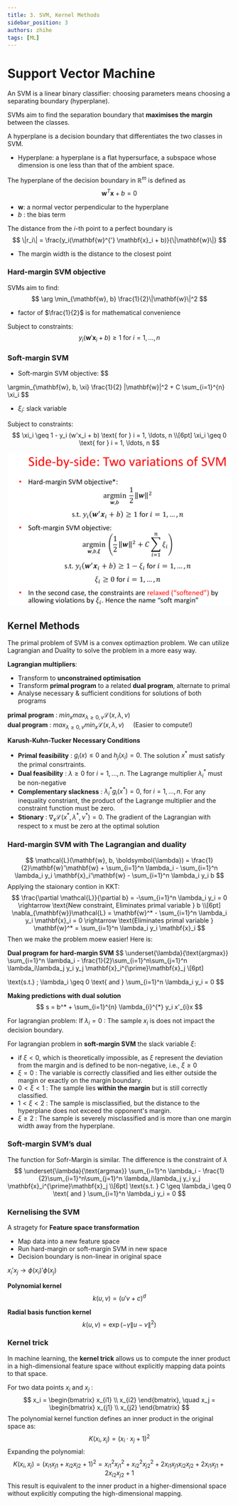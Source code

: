 ```yaml
---
title: 3. SVM, Kernel Methods
sidebar_position: 3
authors: zhihe
tags: [ML]
---
```


# Support Vector Machine
An SVM is a linear binary classifier: choosing parameters means choosing a separating boundary (hyperplane).

SVMs aim to find the separation boundary that **maximises the margin** between the classes.

A hyperplane is a decision boundary that differentiates the two classes in SVM.
- Hyperplane: a hyperplane is a flat hypersurface, a subspace whose dimension is one less than that of the ambient space.


The hyperplane of the decision boundary in $\mathbb{R}^m$ is defined as
$$
\mathbf{w}^T \mathbf{x} + b = 0
$$
- $\mathbf{w}$: a normal vector perpendicular to the hyperplane
- $b$ : the bias term

The distance from the 𝑖-th point to a perfect boundary is
$$
\|r_i\| = \frac{y_i(\mathbf{w}^{'} \mathbf{x}_i + b)}{\|\mathbf{w}\|}
$$

- The margin width is the distance to the closest point

### Hard-margin SVM objective

SVMs aim to find:
$$
\arg \min_{\mathbf{w}, b} \frac{1}{2}\|\mathbf{w}\|^2
$$
- factor of $\frac{1}{2}$ is for mathematical convenience

Subject to constraints:
$$
y_i(\mathbf{w}' \mathbf{x}_i + b) \geq 1 \text{ for } i = 1, \ldots, n
$$

### Soft-margin SVM

- Soft-margin SVM objective:
$$

\argmin_{\mathbf{w}, b, \xi} \frac{1}{2} \|\mathbf{w}\|^2 + C \sum_{i=1}^{n} \xi_i
$$
- $\xi_i$: slack variable

Subject to constraints:
$$
\xi_i \geq 1 - y_i (w'x_i + b) \text{ for } i = 1, \ldots, n \\[6pt]
\xi_i \geq 0 \text{ for } i = 1, \ldots, n
$$


![alt text](image-5.png)

## Kernel Methods
The primal problem of SVM is a convex optimaztion problem. We can utilize Lagrangian and Duality to solve the problem in a more easy way.

**Lagrangian multipliers**: 
- Transform to **unconstrained optimisation**
- Transform **primal program** to a related **dual program**, alternate to primal
- Analyse necessary & sufficient conditions for solutions of both programs

**primal program** :  $min_x max_{\lambda \geq 0, v}\mathcal{L}(x,\lambda, v)$\
**dual program** : $max_{\lambda \geq 0, v} min_x \mathcal{L}(x,\lambda, v) \quad$ (Easier to compute!)

**Karush-Kuhn-Tucker Necessary Conditions**
- **Primal feasibility** : $g_i(x) \leq 0$ and $h_j(x_i) = 0$. The solution $x^*$ must satisfy the primal consrtraints.
- **Dual feasibility** : $\lambda \geq 0$ for $i = 1, \ldots ,n$. The Lagrange multiplier $\lambda_{i}^{*}$ must be non-negative
- **Complementary slackness** : $\lambda_{i}^{*} g_i(x^{*}) = 0 \text{, for } i = 1, \ldots, n$. For any inequality constriant, the product of the Lagrange multiplier and the constraint function must be zero.
- **Stionary** : $\nabla_x \mathcal{L}(x^*, \lambda^*, \nu^*) = 0$. The gradient of the Lagrangian with respect to x must be zero at the optimal solution

### Hard-margin SVM with The Lagrangian and duality
$$
\mathcal{L}(\mathbf{w}, b, \boldsymbol{\lambda}) = \frac{1}{2}\mathbf{w}'\mathbf{w} + \sum_{i=1}^n \lambda_i - \sum_{i=1}^n \lambda_i y_i \mathbf{x}_i'\mathbf{w} - \sum_{i=1}^n \lambda_i y_i b
$$
Applying the staionary contion in KKT:
$$
\frac{\partial \mathcal{L}}{\partial b} = -\sum_{i=1}^n \lambda_i y_i = 0 \rightarrow \text{New constraint, Eliminates primal variable } b \\[6pt]
\nabla_{\mathbf{w}}\mathcal{L} = \mathbf{w}^* - \sum_{i=1}^n \lambda_i y_i \mathbf{x}_i = 0 \rightarrow \text{Eliminates primal variable } \mathbf{w}^* = \sum_{i=1}^n \lambda_i y_i \mathbf{x}_i
$$
Then we make the problem moew easier! Here is:

**Dual program for hard-margin SVM**
$$
\underset{\lambda}{\text{argmax}} \sum_{i=1}^n \lambda_i - \frac{1}{2}\sum_{i=1}^n\sum_{j=1}^n \lambda_i\lambda_j y_i y_j \mathbf{x}_i^{\prime}\mathbf{x}_j \\[6pt]

\text{s.t.} \; \lambda_i \geq 0 \text{ and } \sum_{i=1}^n \lambda_i y_i = 0
$$

**Making predictions with dual solution**
$$
s = b^* + \sum_{i=1}^{n} \lambda_{i}^{*} y_i x'_{i}x
$$

For lagrangian problem: 
If $\lambda_i = 0$ : The sample  $x_i$ is does not impact the decision boundary.

For lagrangian problem in **soft-margin SVM** the slack variable $\xi$:
- if $\xi < 0$, which is theoretically impossible, as $\xi$ represent the deviation from the margin and is defined to be non-negative, i.e., $\xi \geq 0$
- $\xi = 0$ : The variable is correctly classified and lies either outside the margin or exactly on the margin boundary.
- $0 < \xi < 1$ : The sample lies **within the margin** but is still correctly classified.
- $1 < \xi < 2$ : The sample is misclassified, but the distance to the hyperplane does not exceed the opponent's margin.
- $\xi \geq 2$ : The sample is severely misclassified and is more than one margin width away from the hyperplane.

### Soft-margin SVM’s dual
The function for Sofr-Margin is similar. The difference is the constraint of $\lambda$
$$
\underset{\lambda}{\text{argmax}} \sum_{i=1}^n \lambda_i - \frac{1}{2}\sum_{i=1}^n\sum_{j=1}^n \lambda_i\lambda_j y_i y_j \mathbf{x}_i^{\prime}\mathbf{x}_j \\[6pt]
\text{s.t. } C \geq \lambda_i \geq 0 \text{ and } \sum_{i=1}^n \lambda_i y_i = 0
$$

### Kernelising the SVM
A stragety for **Feature space transformation**
- Map data into a new feature space
- Run hard-margin or soft-margin SVM in new space
- Decision boundary is non-linear in original space


$x_i' x_j \rightarrow \phi(x_i)' \phi(x_j)$

**Polynomial kernel**
$$
k(u,v) = (u'v + c)^d
$$

**Radial basis function kernel**
$$
k(u,v) = \exp(- \gamma \|u-v \|^2)
$$

### Kernel trick

In machine learning, the **kernel trick** allows us to compute the inner product in a high-dimensional feature space without explicitly mapping data points to that space.

For two data points $x_i$ and $x_j$ : 
$$
x_i = \begin{bmatrix} x_{i1} \\ x_{i2} \end{bmatrix}, \quad x_j = \begin{bmatrix} x_{j1} \\ x_{j2} \end{bmatrix}
$$
The polynomial kernel function defines an inner product in the original space as:
$$
K(x_i, x_j) = (x_i \cdot x_j + 1)^2
$$
Expanding the polynomial:
$$
K(x_i, x_j) = (x_{i1} x_{j1} + x_{i2} x_{j2} + 1)^2 = x_{i1}^2 x_{j1}^2 + x_{i2}^2 x_{j2}^2 + 2x_{i1} x_{j1} x_{i2} x_{j2} + 2x_{i1} x_{j1} + 2x_{i2} x_{j2} + 1
$$
This result is equivalent to the inner product in a higher-dimensional space without explicitly computing the high-dimensional mapping.